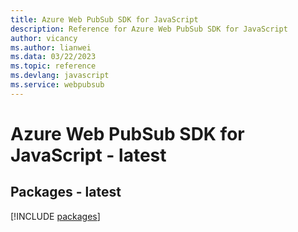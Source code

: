 ```yaml
---
title: Azure Web PubSub SDK for JavaScript
description: Reference for Azure Web PubSub SDK for JavaScript
author: vicancy
ms.author: lianwei
ms.data: 03/22/2023
ms.topic: reference
ms.devlang: javascript
ms.service: webpubsub
---
```

# Azure Web PubSub SDK for JavaScript - latest
## Packages - latest
[!INCLUDE [packages](web-pubsub-index.md)]